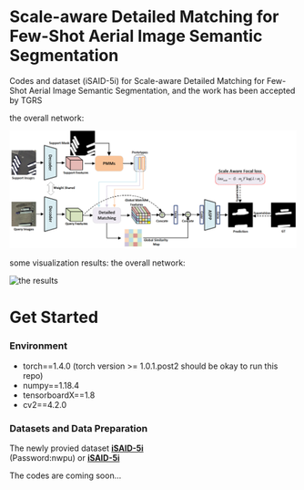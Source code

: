 # Scale-aware Detailed Matching for Few-Shot Aerial Image Semantic Segmentation
Codes and dataset (iSAID-5i) for Scale-aware Detailed Matching for Few-Shot Aerial Image Semantic Segmentation, and the work has been accepted by TGRS


the overall network:
<p align="left">
<img src="img/remote_sensing1.png" alt="the overall network" width="700px">
</p>
some visualization results:
the overall network:
<p align="left">
<img src="img/remote_sensing_result.png" alt="the results" width="800px">
</p>



# Get Started

### Environment
+ torch==1.4.0 (torch version >= 1.0.1.post2 should be okay to run this repo)
+ numpy==1.18.4
+ tensorboardX==1.8
+ cv2==4.2.0



### Datasets and Data Preparation

The newly provied dataset [**iSAID-5i**](https://pan.baidu.com/s/1kGvYMkHoV1eBM1k4VSG-HA)        
(Password:nwpu)
or  [**iSAID-5i**](https://drive.google.com/file/d/17PQ1iKCbaj2OjwBdCn_VBh09ntI4lxgL/view?usp=sharing)


The codes are coming soon...
